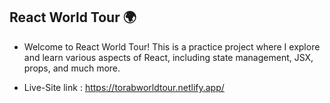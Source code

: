 ## React World Tour 🌍
- Welcome to React World Tour! This is a practice project where I explore and learn various aspects of React, including state management, JSX, props, and much more.

- Live-Site link : https://torabworldtour.netlify.app/
